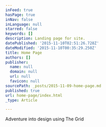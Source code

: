 ```yaml
---
inFeed: true
hasPage: true
inNav: false
inLanguage: null
starred: false
keywords: []
description: Landing page for site.
datePublished: '2015-11-10T02:51:26.728Z'
dateModified: '2015-11-10T00:35:29.250Z'
title: Home Page
authors: []
publisher:
  name: null
  domain: null
  url: null
  favicon: null
sourcePath: _posts/2015-11-09-home-page.md
published: true
url: home-page/index.html
_type: Article

---
```

Adventure into design using The Grid